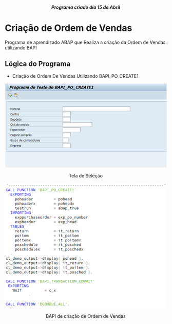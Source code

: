 <h5 align="center">Programa criado dia 15 de Abril</h5>

# Criação de Ordem de Vendas

Programa de aprendizado ABAP que Realiza a criação da Ordem de Vendas utilizando BAPI

## Lógica do Programa

- Criação de Ordem De Vendas Utilizando BAPI_PO_CREATE1

<div align="center">
  <img src = "media/Tela de Seleção.png">
  <p>Tela de Seleção</p>
</div>

<div align="center">
  <img src = "media/BAPI_PO_CREATE1.png">
    <p>BAPI de criação de Ordem de Vendas</p>
</div>

